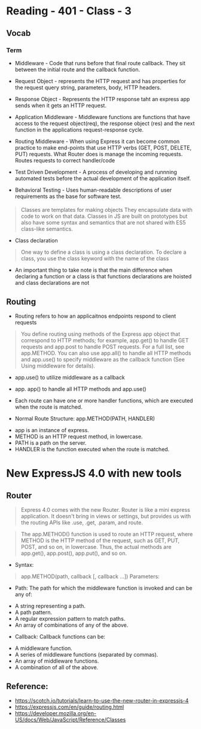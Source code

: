 # Reading - 401 - Class - 3


## Vocab
### Term

- Middleware - Code that runs before that final route callback.  They sit between the initial route and the callback function.

- Request Object - represents the HTTP request and has properties for the request query string, parameters, body, HTTP headers.

- Response Object - Represents the HTTP response taht an express app sends when it gets an HTTP request.

- Application Middleware - Middleware functions are functions that have access to the request object(req), the response object (res) and the next function in the applications request-response cycle.

- Routing Middleware - When using Express it can become common practice to make end-points that use HTTP verbs (GET, POST, DELETE, PUT) requests.  What Router does is manage the incoming requests.  Routes requests to correct handler/code

- Test Driven Development - A process of developing and runnning automated tests before the actual development of the application itself.

- Behavioral Testing - Uses human-readable descriptions of user requirements as the base for software test.

####

> Classes are templates for making objects They encapsulate data with code to work on that data. Classes in JS are built on prototypes but also have some syntax and semantics that are not shared with ES5 class-like semantics.

- Class declaration 
>One way to define a class is using a class declaration. To declare a class, you use the class keyword with the name of the class 

- An important thing to take note is that the main difference when declaring a function or a class is that functions declarations are hoisted and class declarations are not

## Routing

- Routing refers to how an applicaitnos endpoints respond to client requests

> You define routing using methods of the Express app object that correspond to HTTP methods; for example, app.get() to handle GET requests and app.post to handle POST requests. For a full list, see app.METHOD. You can also use app.all() to handle all HTTP methods and app.use() to specify middleware as the callback function (See Using middleware for details).
- app.use() to utilize middleware as a callback
- app. app() to handle all HTTP methods and app.use()

- Each route can have one or more handler functions, which are executed when the route is matched.

- Normal Route Structure: app.METHOD(PATH, HANDLER)

* app is an instance of express.
* METHOD is an HTTP request method, in lowercase.
* PATH is a path on the server.
* HANDLER is the function executed when the route is matched.

# New ExpressJS 4.0 with new tools

## Router

> Express 4.0 comes with the new Router. Router is like a mini express application. It doesn't bring in views or settings, but provides us with the routing APIs like .use, .get, .param, and route.

> The app.METHOD() function is used to route an HTTP request, where METHOD is the HTTP method of the request, such as GET, PUT, POST, and so on, in lowercase. Thus, the actual methods are app.get(), app.post(), app.put(), and so on.

* Syntax:

>app.METHOD(path, callback [, callback ...]) Parameters:

* Path: The path for which the middleware function is invoked and can be any of:
- A string representing a path.
- A path pattern.
- A regular expression pattern to match paths.
- An array of combinations of any of the above.

* Callback: Callback functions can be:
- A middleware function.
- A series of middleware functions (separated by commas).
- An array of middleware functions.
- A combination of all of the above.












## Reference:
* https://scotch.io/tutorials/learn-to-use-the-new-router-in-expressjs-4
* https://expressjs.com/en/guide/routing.html
* https://developer.mozilla.org/en-US/docs/Web/JavaScript/Reference/Classes
